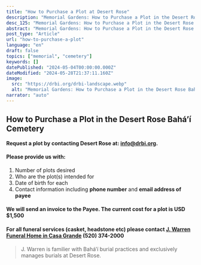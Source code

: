 ```yaml
---
title: "How to Purchase a Plot at Desert Rose"
description: "Memorial Gardens: How to Purchase a Plot in the Desert Rose Bahá’í Cemetery"
desc_125: "Memorial Gardens: How to Purchase a Plot in the Desert Rose Bahá’í Cemetery"
abstract: "Memorial Gardens: How to Purchase a Plot in the Desert Rose Bahá’í Cemetery"
post_type: "Article"
url: "how-to-purchase-a-plot"
language: "en"
draft: false
topics: ["memorial", "cemetery"]
keywords: []
datePublished: "2024-05-04T00:00:00.000Z"
dateModified: "2024-05-28T21:37:11.160Z"
image:
  src: "https://drbi.org/drbi-landscape.webp"
  alt: "Memorial Gardens: How to Purchase a Plot in the Desert Rose Bahá'í Cemetery"
narrator: "auto"
---
```


##  How to Purchase a Plot in the Desert Rose Bahá’í Cemetery

**Request a plot by contacting Desert Rose at:  [info@drbi.org](mailto:info@drbi.org).**



#### Please provide us with:

1. Number of plots desired
2. Who are the plot(s) intended for 
3. Date of birth for each
4. Contact information including **phone number** and **email address of payee**

#### We will send an invoice to the Payee. The current cost for a plot is **USD $1,500**

#### For all funeral services (casket, headstone etc) please contact [J. Warren Funeral Home in Casa Grande](https://www.jwarrenfuneral.com/) (520) 374-2000

> J. Warren is familier with Bahá’í burial practices and exclusively manages burials at Desert Rose.


